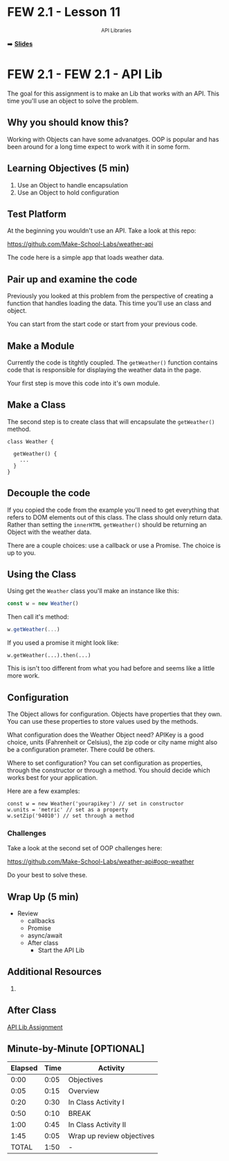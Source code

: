 <!-- .slide: data-background="./Images/header.svg" data-background-repeat="none" data-background-size="40% 40%" data-background-position="center 10%" class="header" -->
# FEW 2.1 - Lesson 11

<small style="display:block;text-align:center">API Libraries</small>

<!-- Put a link to the slides so that students can find them -->

➡️ [**Slides**](/Syllabus-Template/Slides/Lesson1.html ':ignore')

<!-- > -->

# FEW 2.1 - FEW 2.1 - API Lib

The goal for this assignment is to make an Lib that works with an API. This time you'll use an object to solve the problem. 

## Why you should know this?

Working with Objects can have some advanatges. OOP is popular and has been around for a long time expect to work with it in some form. 

## Learning Objectives (5 min)

1. Use an Object to handle encapsulation
1. Use an Object to hold configuration

## Test Platform

At the beginning you wouldn't use an API. Take a look at this repo: 

https://github.com/Make-School-Labs/weather-api

The code here is a simple app that loads weather data. 

## Pair up and examine the code

Previously you looked at this problem from the perspective of creating a function that handles loading the data. This time you'll use an class and object. 

You can start from the start code or start from your previous code. 

## Make a Module

Currently the code is titghtly coupled. The `getWeather()` function contains code that is responsible for displaying the weather data in the page. 

Your first step is move this code into it's own module. 

## Make a Class

The second step is to create class that will encapsulate the `getWeather()` method.

```JS
class Weather {

  getWeather() {
    ...
  }
}
```

## Decouple the code

If you copied the code from the example you'll need to get everything that refers to DOM elements out of this class. The class should only return data. Rather than setting the `innerHTML` `getWeather()` should be returning an Object with the weather data.

There are a couple choices: use a callback or use a Promise. The choice is up to you. 

## Using the Class

Using get the `Weather` class you'll make an instance like this: 

```js
const w = new Weather()
```

Then call it's method: 

```js
w.getWeather(...)
```

If you used a promise it might look like: 

```JS
w.getWeather(...).then(...)
```

This is isn't too different from what you had before and seems like a little more work.

## Configuration

The Object allows for configuration. Objects have properties that they own. You can use these properties to store values used by the methods. 

What configuration does the Weather Object need? APIKey is a good choice, units (Fahrenheit or Celsius), the zip code or city name might also be a configuration prameter. There could be others. 

Where to set configuration? You can set configuration as properties, through the constructor or through a method. You should decide which works best for your application. 

Here are a few examples: 

```JS
const w = new Weather('yourapikey') // set in constructor
w.units = 'metric' // set as a property
w.setZip('94010') // set through a method
```

### Challenges 

Take a look at the second set of OOP challenges here: 

https://github.com/Make-School-Labs/weather-api#oop-weather

Do your best to solve these. 

## Wrap Up (5 min)

- Review
  - callbacks
  - Promise
  - async/await
  - After class 
    - Start the API Lib

## Additional Resources

1.

## After Class 

[API Lib Assignment](../assignments/assignment-09.md)

## Minute-by-Minute [OPTIONAL]

| **Elapsed** | **Time**  | **Activity**              |
| ----------- | --------- | ------------------------- |
| 0:00        | 0:05      | Objectives                |
| 0:05        | 0:15      | Overview                  |
| 0:20        | 0:30      | In Class Activity I       |
| 0:50        | 0:10      | BREAK                     |
| 1:00        | 0:45      | In Class Activity II      |
| 1:45        | 0:05      | Wrap up review objectives |
| TOTAL       | 1:50      | -                         |
